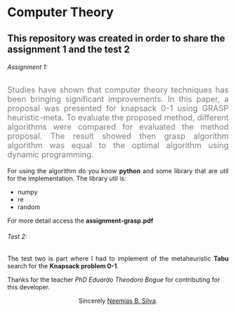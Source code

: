 # Computer Theory

## This repository was created in order to share the assignment 1 and the test 2


###### Assignment 1:
<p align="justify" style="font-size:18px; color:gray">Studies have shown that computer theory techniques has been bringing significant improvements. In this paper, a proposal was presented for knapsack 0-1 using GRASP heuristic-meta.
To evaluate the proposed method, different algorithms were compared for evaluated the method proposal. The result showed then grasp algorithm algorithm was equal to the optimal algorithm using dynamic programming.
</p>

<p align="justify">
For using the algorithm do you know <b>python</b> and some library that are util for the implementation.
The library util is:
</p>

- numpy
- re
- random

For more detail access the **assignment-grasp.pdf**

###### Test 2:

<p align="justify">The test two is part where I had to implement  of the metaheuristic <b>Tabu</b> search for the <b>Knapsack problem 0-1</b>. 
</p>

Thanks for the teacher _PhD Eduardo Theodoro Bogue_ for contributing for this developer.

<p align="center"> Sincerely <a href="https://github.com/neemiasbsilva">Neemias B. Silva</a>.</p>


